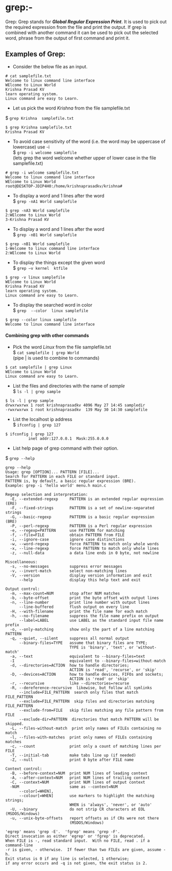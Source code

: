 # grep:-
Grep: Grep stands for <b><i>Global Regular Expression Print</i></b>. It is used to pick out the required expression from the file and print the output. If grep is combined with another command it can be used to pick out the selected word, phrase from the output of first command and print it. 
 

## Examples of Grep:

* Consider the below file as an input.
```
# cat samplefile.txt
Welcome to linux command line interface
WElcome to Linux World
Krishna Prasad KV
learn operating system.
Linux command are easy to Learn.
```

* Let us pick the word *Krishna* from the file samplefile.txt 

$ `grep Krishna  samplefile.txt`
```
$ grep Krishna samplefile.txt
Krishna Prasad KV
```
 
* To avoid case sensitivity of the word (i.e. the word may be uppercase of lowercase) use -i   
$ `grep -i welcome samplefile`   
(lets grep the word welcome whether upper of lower case in the file samplefile.txt) 
```
# grep -i welcome samplefile.txt
Welcome to linux command line interface
WElcome to Linux World
root@DESKTOP-JDIP4H0:/home/krishnaprasadkv/krishna#
```
  
* To display a word and 1 lines after the word   
$ `grep -nA1 World samplefile`   
 
```
$ grep -nA3 World samplefile
2:WElcome to Linux World
3-Krishna Prasad KV
``` 

* To display a word and 1 lines after the word  
$ `grep -nB1 World samplefile`   

```
$ grep -nB1 World samplefile
1-Welcome to linux command line interface
2:WElcome to Linux World
``` 

* To display the things except the given word  
$ `grep –v kernel  ktfile`   
```
$ grep -v linux samplefile
WElcome to Linux World
Krishna Prasad KV
learn operating system.
Linux command are easy to Learn.
```
* To display the searched word in color  
$ `grep  --color  linux samplefile`  
```
$ grep --color linux samplefile  
Welcome to linux command line interface
```
 
#### Combining grep with other commands 
* Pick the word *Linux* from the file samplefile.txt   
$ `cat samplefile | grep World`   
(pipe | is used to combine to commands)   
```
$ cat samplefile | grep Linux
WElcome to Linux World
Linux command are easy to Learn.
```
* List the files and directories with the name of *sample*  
$ `ls -l | grep sample`
```
$ ls -l | grep sample
drwxrwxrwx 1 root krishnaprasadkv 4096 May 27 14:45 sampledir
-rwxrwxrwx 1 root krishnaprasadkv  139 May 30 14:30 samplefile
```
* List the localhost ip address    
$ `ifconfig | grep 127`
```
$ ifconfig | grep 127
          inet addr:127.0.0.1  Mask:255.0.0.0
```

* List help page of grep command with their option.   

$ `grep --help`
```
grep --help
Usage: grep [OPTION]... PATTERN [FILE]...
Search for PATTERN in each FILE or standard input.
PATTERN is, by default, a basic regular expression (BRE).
Example: grep -i 'hello world' menu.h main.c

Regexp selection and interpretation:
  -E, --extended-regexp     PATTERN is an extended regular expression (ERE)
  -F, --fixed-strings       PATTERN is a set of newline-separated strings
  -G, --basic-regexp        PATTERN is a basic regular expression (BRE)
  -P, --perl-regexp         PATTERN is a Perl regular expression
  -e, --regexp=PATTERN      use PATTERN for matching
  -f, --file=FILE           obtain PATTERN from FILE
  -i, --ignore-case         ignore case distinctions
  -w, --word-regexp         force PATTERN to match only whole words
  -x, --line-regexp         force PATTERN to match only whole lines
  -z, --null-data           a data line ends in 0 byte, not newline

Miscellaneous:
  -s, --no-messages         suppress error messages
  -v, --invert-match        select non-matching lines
  -V, --version             display version information and exit
      --help                display this help text and exit

Output control:
  -m, --max-count=NUM       stop after NUM matches
  -b, --byte-offset         print the byte offset with output lines
  -n, --line-number         print line number with output lines
      --line-buffered       flush output on every line
  -H, --with-filename       print the file name for each match
  -h, --no-filename         suppress the file name prefix on output
      --label=LABEL         use LABEL as the standard input file name prefix
  -o, --only-matching       show only the part of a line matching PATTERN
  -q, --quiet, --silent     suppress all normal output
      --binary-files=TYPE   assume that binary files are TYPE;
                            TYPE is 'binary', 'text', or 'without-match'
  -a, --text                equivalent to --binary-files=text
  -I                        equivalent to --binary-files=without-match
  -d, --directories=ACTION  how to handle directories;
                            ACTION is 'read', 'recurse', or 'skip'
  -D, --devices=ACTION      how to handle devices, FIFOs and sockets;
                            ACTION is 'read' or 'skip'
  -r, --recursive           like --directories=recurse
  -R, --dereference-recursive  likewise, but follow all symlinks
      --include=FILE_PATTERN  search only files that match FILE_PATTERN
      --exclude=FILE_PATTERN  skip files and directories matching FILE_PATTERN
      --exclude-from=FILE   skip files matching any file pattern from FILE
      --exclude-dir=PATTERN  directories that match PATTERN will be skipped.
  -L, --files-without-match  print only names of FILEs containing no match
  -l, --files-with-matches  print only names of FILEs containing matches
  -c, --count               print only a count of matching lines per FILE
  -T, --initial-tab         make tabs line up (if needed)
  -Z, --null                print 0 byte after FILE name

Context control:
  -B, --before-context=NUM  print NUM lines of leading context
  -A, --after-context=NUM   print NUM lines of trailing context
  -C, --context=NUM         print NUM lines of output context
  -NUM                      same as --context=NUM
      --color[=WHEN],
      --colour[=WHEN]       use markers to highlight the matching strings;
                            WHEN is 'always', 'never', or 'auto'
  -U, --binary              do not strip CR characters at EOL (MSDOS/Windows)
  -u, --unix-byte-offsets   report offsets as if CRs were not there
                            (MSDOS/Windows)

'egrep' means 'grep -E'.  'fgrep' means 'grep -F'.
Direct invocation as either 'egrep' or 'fgrep' is deprecated.
When FILE is -, read standard input.  With no FILE, read . if a command-line
-r is given, - otherwise.  If fewer than two FILEs are given, assume -h.
Exit status is 0 if any line is selected, 1 otherwise;
if any error occurs and -q is not given, the exit status is 2.
```
